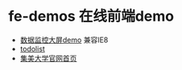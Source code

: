 # fe-demos 在线前端demo

* [数据监控大屏demo](https://aero-ku.github.io/fe-demos/data-analysis/jdxw-zhtj.html)
  兼容IE8
* [todolist](https://aero-ku.github.io/fe-demos/todolist/todolist.html)
* [集美大学官网首页](https://aero-ku.github.io/fe-demos/JiMei-University/index.html)